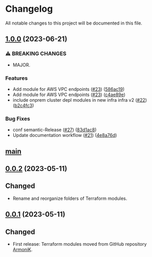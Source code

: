 # Changelog

All notable changes to this project will be documented in this file.

## [1.0.0](https://github.com/aneoconsulting/ArmoniK.Infra/compare/0.0.2...1.0.0) (2023-06-21)


### ⚠ BREAKING CHANGES

* MAJOR.

### Features

* Add module for AWS VPC endpoints ([#23](https://github.com/aneoconsulting/ArmoniK.Infra/issues/23)) ([586ac19](https://github.com/aneoconsulting/ArmoniK.Infra/commit/586ac1924e0b0285ccb23a07f1fc4d415a730977))
* Add module for AWS VPC endpoints ([#23](https://github.com/aneoconsulting/ArmoniK.Infra/issues/23)) ([c4ae89e](https://github.com/aneoconsulting/ArmoniK.Infra/commit/c4ae89ecc9163ecfbe8a4fb9e202520e738196ef))
* include onprem cluster depl modules in new infra infra v2 ([#22](https://github.com/aneoconsulting/ArmoniK.Infra/issues/22)) ([b2c4fc3](https://github.com/aneoconsulting/ArmoniK.Infra/commit/b2c4fc368e06cdc3ceea6f380d5c98dd6d739730))


### Bug Fixes

* conf semantic-Release ([#27](https://github.com/aneoconsulting/ArmoniK.Infra/issues/27)) ([83d1ac8](https://github.com/aneoconsulting/ArmoniK.Infra/commit/83d1ac8ab309376923d935974c58913d5a9be6f9))
* Update documentation workflow ([#21](https://github.com/aneoconsulting/ArmoniK.Infra/issues/21)) ([4e8a76d](https://github.com/aneoconsulting/ArmoniK.Infra/commit/4e8a76db0f79a3a1ae1a0678a727c9c941fc274c))

## [main](https://github.com/aneoconsulting/ArmoniK.Infra/tree/main)

## [0.0.2](https://github.com/aneoconsulting/ArmoniK.Infra/releases/tag/0.0.2) (2023-05-11)

Changed
-

* Rename and reorganize folders of Terraform modules.

## [0.0.1](https://github.com/aneoconsulting/ArmoniK.Infra/releases/tag/0.0.1) (2023-05-11)

Changed
-

* First release: Terraform modules moved from GitHub repository [ArmoniK](https://github.com/aneoconsulting/ArmoniK).

